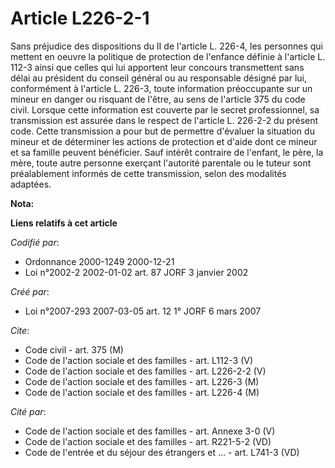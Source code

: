 # Article L226-2-1

Sans préjudice des dispositions du II de l'article L. 226-4, les personnes qui mettent en oeuvre la politique de protection
de l'enfance définie à l'article L. 112-3 ainsi que celles qui lui apportent leur concours transmettent sans délai au
président du conseil général ou au responsable désigné par lui, conformément à l'article L. 226-3, toute information
préoccupante sur un mineur en danger ou risquant de l'être, au sens de l'article 375 du code civil. Lorsque cette information
est couverte par le secret professionnel, sa transmission est assurée dans le respect de l'article L. 226-2-2 du présent
code. Cette transmission a pour but de permettre d'évaluer la situation du mineur et de déterminer les actions de protection
et d'aide dont ce mineur et sa famille peuvent bénéficier. Sauf intérêt contraire de l'enfant, le père, la mère, toute autre
personne exerçant l'autorité parentale ou le tuteur sont préalablement informés de cette transmission, selon des modalités
adaptées.

**Nota:**



**Liens relatifs à cet article**

_Codifié par_:

  - Ordonnance 2000-1249 2000-12-21
  - Loi n°2002-2 2002-01-02 art. 87 JORF 3 janvier 2002

_Créé par_:

  - Loi n°2007-293 2007-03-05 art. 12 1° JORF 6 mars 2007

_Cite_:

  - Code civil - art. 375 (M)
  - Code de l'action sociale et des familles - art. L112-3 (V)
  - Code de l'action sociale et des familles - art. L226-2-2 (V)
  - Code de l'action sociale et des familles - art. L226-3 (M)
  - Code de l'action sociale et des familles - art. L226-4 (M)

_Cité par_:

  - Code de l'action sociale et des familles - art. Annexe 3-0 (V)
  - Code de l'action sociale et des familles - art. R221-5-2 (VD)
  - Code de l'entrée et du séjour des étrangers et ... - art. L741-3 (VD)
